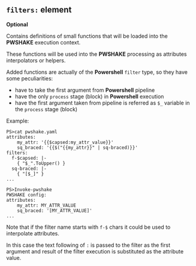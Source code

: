 ## `filters:` **element**

**Optional**

Contains definitions of small functions that will be loaded into the **PWSHAKE** execution context.

These functions will be used into the  **PWSHAKE** processing as attributes interpolators or helpers.

Added functions are actually of the **Powershell** `filter` type, so they have some peculiarities:

* have to take the first argument from  **Powershell** pipeline
* have the only `process` stage (block) in  **Powershell** execution
* have the first argument taken from pipeline is referred as `$_` variable in the `process` stage (block)

Example:
```
PS>cat pwshake.yaml
attributes:
    my_attr: '{{$capsed:my_attr_value}}'
    sq_braced: '{{$("{{my_attr}}" | sq-braced)}}'
filters:
  f-$capsed: |-
    { "$_".ToUpper() }
  sq-braced: |-
    { "[$_]" }
...
```
```
PS>Invoke-pwshake
PWSHAKE config:
attributes:
    my_attr: MY_ATTR_VALUE
    sq_braced: '[MY_ATTR_VALUE]'
...
```

Note that if the filter name starts with `f-$` chars it could be used to interpolate attributes.

In this case the text following of `:` is passed to the filter as the first argument and result of the filter execution is substituted as the attribute value.
